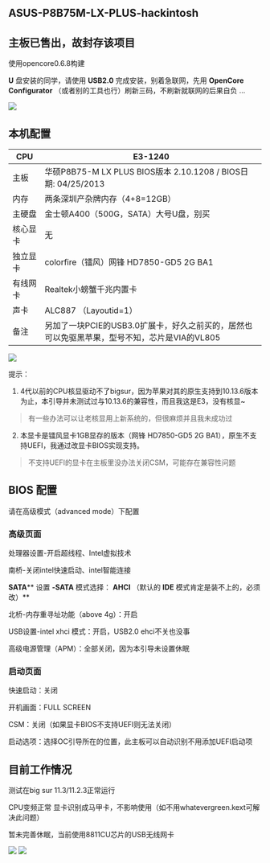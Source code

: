 
## **ASUS-P8B75M-LX-PLUS-hackintosh**

## 主板已售出，故封存该项目 

使用opencore0.6.8构建

**U** 盘安装的同学，请使用 ****USB2.0**** 完成安装，别着急联网，先用 ****OpenCore Configurator**** （或者别的工具也行）刷新三码，不刷新就联网的后果自负 ...

![](https://github.com/xcdd/asus-p8b75m-hackintosh/blob/main/picture/image.png)

## **本机配置**

| CPU | E3-1240 |
| --- | --- |
| 主板 | 华硕P8B75-M LX PLUS BIOS版本 2.10.1208 / BIOS日期: 04/25/2013 |
| 内存 | 两条深圳产杂牌内存（4+8=12GB） |
| 主硬盘 | 金士顿A400（500G，SATA）大号U盘，别买 |
| 核心显卡 | 无 |
| 独立显卡 | colorfire（镭风）网锋 HD7850-GD5 2G BA1 |
| 有线网卡 | Realtek小螃蟹千兆内置卡 |
| 声卡 | ALC887 （Layoutid=1） |
| 备注 | 另加了一块PCIE的USB3.0扩展卡，好久之前买的，居然也可以免驱黑苹果，型号不知，芯片是VIA的VL805 |

![](https://github.com/xcdd/asus-p8b75m-hackintosh/blob/main/picture/Luban_161959580424632e6c949-10f2-4651-af2e-ad46e9648540.jpeg)

提示：

1. 4代以前的CPU核显驱动不了bigsur，因为苹果对其的原生支持到10.13.6版本为止，本引导并未测试过与10.13.6的兼容性，而且我这是E3，没有核显~
> 有一些办法可以让老核显用上新系统的，但很麻烦并且我未成功过

2. 本显卡是镭风显卡1GB显存的版本（网锋 HD7850-GD5 2G BA1），原生不支持UEFI，我通过改显卡BIOS实现支持。
> 不支持UEFI的显卡在主板里没办法关闭CSM，可能存在兼容性问题
 
## BIOS 配置

请在高级模式（advanced mode）下配置

### **高级页面**

处理器设置-开启超线程、Intel虚拟技术

南桥-关闭intel快速启动、intel智能连接

**SATA**** 设置 ****-SATA**** 模式选择： ****AHCI**** （默认的 ****IDE**** 模式肯定是装不上的，必须改）**

北桥-内存重寻址功能（above 4g）：开启

USB设置-intel xhci 模式：开启，USB2.0 ehci不关也没事

高级电源管理（APM）：全部关闭，因为本引导未设置休眠


### **启动页面**

快速启动：关闭

开机画面：FULL SCREEN

CSM：关闭（如果显卡BIOS不支持UEFI则无法关闭）

启动选项：选择OC引导所在的位置，此主板可以自动识别不用添加UEFI启动项

## **目前工作情况**
测试在big sur 11.3/11.2.3正常运行

CPU变频正常 显卡识别成马甲卡，不影响使用（如不用whatevergreen.kext可解决此问题）

暂未完善休眠，当前使用8811CU芯片的USB无线网卡

![](https://github.com/xcdd/asus-p8b75m-hackintosh/blob/main/picture/c54588af-2239-4494-93ee-f84c08b8a44c.png)
![](https://github.com/xcdd/asus-p8b75m-hackintosh/blob/main/picture/1bedd7d3-0e3d-4790-b1fb-3d92baf2902d.png)
